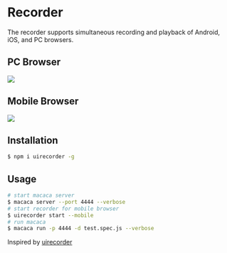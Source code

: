 # Recorder

The recorder supports simultaneous recording and playback of Android, iOS, and PC browsers.

## PC Browser

![](//wx1.sinaimg.cn/mw1024/7f3afc78gy1fdf5gass5rg20sg0g0kjo.gif)

## Mobile Browser

![](//wx2.sinaimg.cn/mw1024/7f3afc78gy1fdf5hb8anig20sg0g0u12.gif)

## Installation

```bash
$ npm i uirecorder -g
```

## Usage

```bash
# start macaca server
$ macaca server --port 4444 --verbose
# start recorder for mobile browser
$ uirecorder start --mobile
# run macaca
$ macaca run -p 4444 -d test.spec.js --verbose
```

Inspired by [uirecorder](https://github.com/alibaba/uirecorder)
